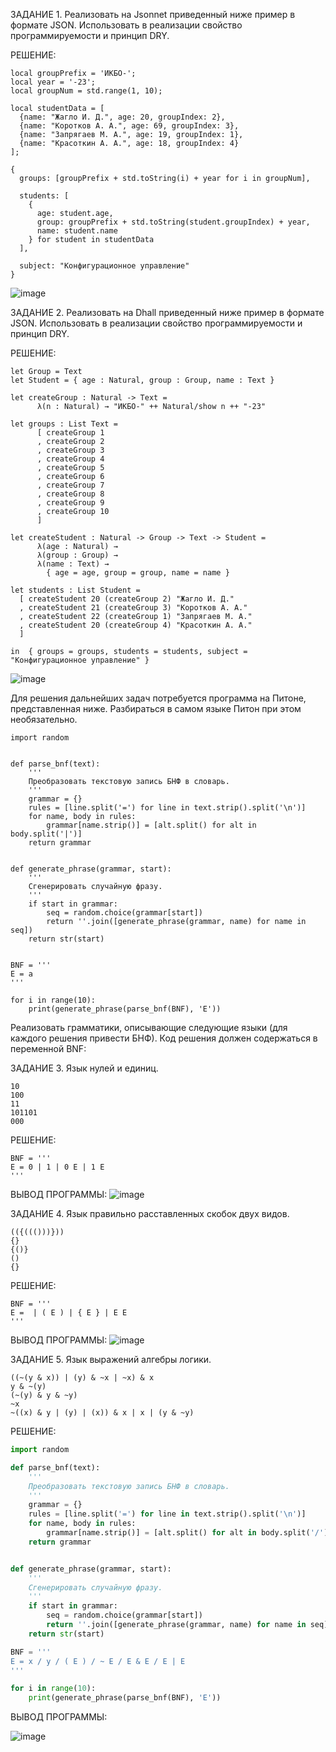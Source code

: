ЗАДАНИЕ 1. Реализовать на Jsonnet приведенный ниже пример в формате JSON. Использовать в реализации свойство программируемости и принцип DRY.

  РЕШЕНИЕ:
  ~~~jsonnet
  local groupPrefix = 'ИКБО-';
  local year = '-23';
  local groupNum = std.range(1, 10);
  
  local studentData = [
    {name: "Жагло И. Д.", age: 20, groupIndex: 2},
    {name: "Коротков А. А.", age: 69, groupIndex: 3},
    {name: "Запрягаев М. А.", age: 19, groupIndex: 1},
    {name: "Красоткин А. А.", age: 18, groupIndex: 4}
  ];
  
  {
    groups: [groupPrefix + std.toString(i) + year for i in groupNum],
  
    students: [
      {
        age: student.age,
        group: groupPrefix + std.toString(student.groupIndex) + year,
        name: student.name
      } for student in studentData
    ],
  
    subject: "Конфигурационное управление"
  }
  ~~~


  ![image](https://github.com/user-attachments/assets/67fee7bd-4c5b-4ee1-acec-75bf8f3e5631)


ЗАДАНИЕ 2. Реализовать на Dhall приведенный ниже пример в формате JSON. Использовать в реализации свойство программируемости и принцип DRY.

  РЕШЕНИЕ:
  ~~~dhall
  let Group = Text
  let Student = { age : Natural, group : Group, name : Text }
  
  let createGroup : Natural -> Text =
        λ(n : Natural) → "ИКБО-" ++ Natural/show n ++ "-23"
  
  let groups : List Text =
        [ createGroup 1
        , createGroup 2
        , createGroup 3
        , createGroup 4
        , createGroup 5
        , createGroup 6
        , createGroup 7
        , createGroup 8
        , createGroup 9
        , createGroup 10
        ]
  
  let createStudent : Natural -> Group -> Text -> Student =
        λ(age : Natural) →
        λ(group : Group) →
        λ(name : Text) →
          { age = age, group = group, name = name }
  
  let students : List Student =
    [ createStudent 20 (createGroup 2) "Жагло И. Д."
    , createStudent 21 (createGroup 3) "Коротков А. А."
    , createStudent 22 (createGroup 1) "Запрягаев М. А."
    , createStudent 20 (createGroup 4) "Красоткин А. А."
    ]
  
  in  { groups = groups, students = students, subject = "Конфигурационное управление" }
  ~~~


  ![image](https://github.com/user-attachments/assets/e9736cc7-a114-475e-8f96-79da6e2cf9d9)


Для решения дальнейших задач потребуется программа на Питоне, представленная ниже. Разбираться в самом языке Питон при этом необязательно.

~~~
import random


def parse_bnf(text):
    '''
    Преобразовать текстовую запись БНФ в словарь.
    '''
    grammar = {}
    rules = [line.split('=') for line in text.strip().split('\n')]
    for name, body in rules:
        grammar[name.strip()] = [alt.split() for alt in body.split('|')]
    return grammar


def generate_phrase(grammar, start):
    '''
    Сгенерировать случайную фразу.
    '''
    if start in grammar:
        seq = random.choice(grammar[start])
        return ''.join([generate_phrase(grammar, name) for name in seq])
    return str(start)


BNF = '''
E = a
'''

for i in range(10):
    print(generate_phrase(parse_bnf(BNF), 'E'))
~~~   

Реализовать грамматики, описывающие следующие языки (для каждого решения привести БНФ). Код решения должен содержаться в переменной BNF:

ЗАДАНИЕ 3. Язык нулей и единиц.
~~~
10
100
11
101101
000
~~~
  РЕШЕНИЕ:
  ~~~
  BNF = '''
  E = 0 | 1 | 0 E | 1 E
  '''
  ~~~
  ВЫВОД ПРОГРАММЫ:
  ![image](https://github.com/user-attachments/assets/c6e7c985-f774-4dde-9de3-6a8e9477c56d)


ЗАДАНИЕ 4. Язык правильно расставленных скобок двух видов.
~~~
(({((()))}))
{}
{()}
()
{}
~~~
  РЕШЕНИЕ:
  ~~~
  BNF = '''
  E =  | ( E ) | { E } | E E
  '''
  ~~~
  ВЫВОД ПРОГРАММЫ:
  ![image](https://github.com/user-attachments/assets/5a9bb6fa-1b92-419d-96dc-fd71322ffca3)


ЗАДАНИЕ 5. Язык выражений алгебры логики.
~~~
((~(y & x)) | (y) & ~x | ~x) & x
y & ~(y)
(~(y) & y & ~y)
~x
~((x) & y | (y) | (x)) & x | x | (y & ~y)
~~~
  РЕШЕНИЕ:
  ~~~python
  import random
  
  def parse_bnf(text):
      '''
      Преобразовать текстовую запись БНФ в словарь.
      '''
      grammar = {}
      rules = [line.split('=') for line in text.strip().split('\n')]
      for name, body in rules:
          grammar[name.strip()] = [alt.split() for alt in body.split('/')]
      return grammar
  
  
  def generate_phrase(grammar, start):
      '''
      Сгенерировать случайную фразу.
      '''
      if start in grammar:
          seq = random.choice(grammar[start])
          return ''.join([generate_phrase(grammar, name) for name in seq])
      return str(start)
  
  BNF = '''
  E = x / y / ( E ) / ~ E / E & E / E | E
  '''
  
  for i in range(10):
      print(generate_phrase(parse_bnf(BNF), 'E'))
  ~~~

  ВЫВОД ПРОГРАММЫ:
  
  ![image](https://github.com/user-attachments/assets/8170e94c-479a-424a-825d-1039e1018e66)
